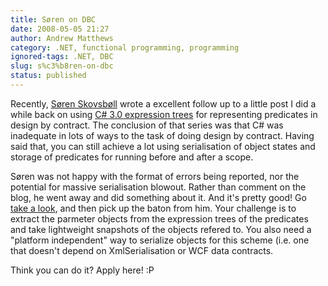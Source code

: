 ```yaml
---
title: Søren on DBC
date: 2008-05-05 21:27
author: Andrew Matthews
category: .NET, functional programming, programming
ignored-tags: .NET, DBC
slug: s%c3%b8ren-on-dbc
status: published
---
```


Recently, [Søren Skovsbøll](http://skarpt.dk/blog) wrote a excellent follow up to a little post I did a while back on using [C\# 3.0 expression trees](http://aabs.wordpress.com/2008/01/16/complex-assertions-using-c-30/) for representing predicates in design by contract. The conclusion of that series was that C\# was inadequate in lots of ways to the task of doing design by contract. Having said that, you can still achieve a lot using serialisation of object states and storage of predicates for running before and after a scope.

Søren was not happy with the format of errors being reported, nor the potential for massive serialisation blowout. Rather than comment on the blog, he went away and did something about it. And it's pretty good! Go [take a look](http://skarpt.dk/blog/?p=14), and then pick up the baton from him. Your challenge is to extract the parmeter objects from the expression trees of the predicates and take lightweight snapshots of the objects refered to. You also need a "platform independent" way to serialize objects for this scheme (i.e. one that doesn't depend on XmlSerialisation or WCF data contracts.

Think you can do it? Apply here! :P
